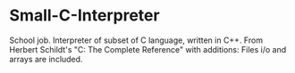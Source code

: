 Small-C-Interpreter
===================

School job. Interpreter of subset of C language, written in C++. 
From Herbert Schildt's "C: The Complete Reference" with additions:
Files i/o and arrays are included. 
